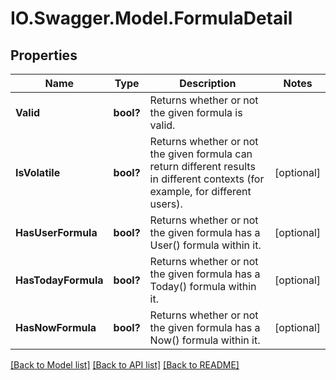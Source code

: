 # IO.Swagger.Model.FormulaDetail
## Properties

Name | Type | Description | Notes
------------ | ------------- | ------------- | -------------
**Valid** | **bool?** | Returns whether or not the given formula is valid. | 
**IsVolatile** | **bool?** | Returns whether or not the given formula can return different results in different contexts (for example, for different users).  | [optional] 
**HasUserFormula** | **bool?** | Returns whether or not the given formula has a User() formula within it. | [optional] 
**HasTodayFormula** | **bool?** | Returns whether or not the given formula has a Today() formula within it. | [optional] 
**HasNowFormula** | **bool?** | Returns whether or not the given formula has a Now() formula within it. | [optional] 

[[Back to Model list]](../README.md#documentation-for-models) [[Back to API list]](../README.md#documentation-for-api-endpoints) [[Back to README]](../README.md)

